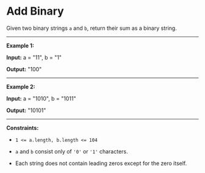# Add Binary

Given two binary strings `a` and `b`, return their sum as a binary string.


---
**Example 1:**

**Input:** a = "11", b = "1"

**Output:** "100"

---
**Example 2:**

**Input:** a = "1010", b = "1011"

**Output:** "10101"

---
**Constraints:**

* `1 <= a.length, b.length <= 104`

* `a` and `b` consist only of `'0'` or `'1'` characters.

* Each string does not contain leading zeros except for the zero itself.